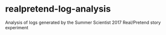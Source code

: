 # realpretend-log-analysis
Analysis of logs generated by the Summer Scientist 2017 Real/Pretend story experiment
